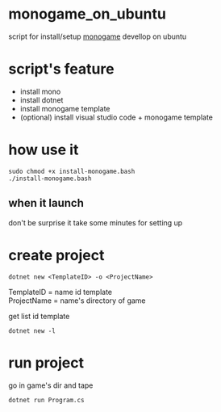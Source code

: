 # monogame_on_ubuntu
script for install/setup [monogame](https://www.monogame.net/) devellop on ubuntu
# script's feature
- install mono
- install dotnet 
- install monogame template
- (optional) install visual studio code + monogame template 
# how use it
```
sudo chmod +x install-monogame.bash
./install-monogame.bash
```
## when it launch
don't be surprise it take some minutes for setting up

# create project
```
dotnet new <TemplateID> -o <ProjectName>
```
TemplateID = name id template<br>
ProjectName = name's directory of game

get list id template
```
dotnet new -l
```

# run project
go in game's dir and tape
```
dotnet run Program.cs
```

